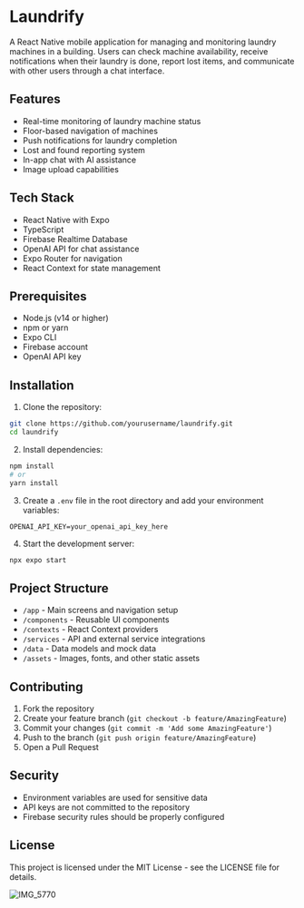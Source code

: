 # Laundrify

A React Native mobile application for managing and monitoring laundry machines in a building. Users can check machine availability, receive notifications when their laundry is done, report lost items, and communicate with other users through a chat interface.

## Features

- Real-time monitoring of laundry machine status
- Floor-based navigation of machines
- Push notifications for laundry completion
- Lost and found reporting system
- In-app chat with AI assistance
- Image upload capabilities

## Tech Stack

- React Native with Expo
- TypeScript
- Firebase Realtime Database
- OpenAI API for chat assistance
- Expo Router for navigation
- React Context for state management

## Prerequisites

- Node.js (v14 or higher)
- npm or yarn
- Expo CLI
- Firebase account
- OpenAI API key

## Installation

1. Clone the repository:
```bash
git clone https://github.com/yourusername/laundrify.git
cd laundrify
```

2. Install dependencies:
```bash
npm install
# or
yarn install
```

3. Create a `.env` file in the root directory and add your environment variables:
```
OPENAI_API_KEY=your_openai_api_key_here
```

4. Start the development server:
```bash
npx expo start
```

## Project Structure

- `/app` - Main screens and navigation setup
- `/components` - Reusable UI components
- `/contexts` - React Context providers
- `/services` - API and external service integrations
- `/data` - Data models and mock data
- `/assets` - Images, fonts, and other static assets

## Contributing

1. Fork the repository
2. Create your feature branch (`git checkout -b feature/AmazingFeature`)
3. Commit your changes (`git commit -m 'Add some AmazingFeature'`)
4. Push to the branch (`git push origin feature/AmazingFeature`)
5. Open a Pull Request

## Security

- Environment variables are used for sensitive data
- API keys are not committed to the repository
- Firebase security rules should be properly configured

## License

This project is licensed under the MIT License - see the LICENSE file for details.



![IMG_5770](https://github.com/user-attachments/assets/6b3cca82-814b-41e3-8aaf-d906e037ec2c)

        
 








